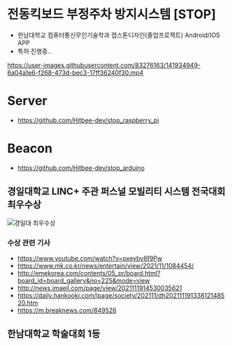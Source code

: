 # 전동킥보드 부정주차 방지시스템 [STOP]

- 한남대학교 컴퓨터통신무인기술학과 캡스톤디자인(졸업프로젝트) Android/IOS APP
- 특허 진행중..


https://user-images.githubusercontent.com/83276163/141934949-6a04a1e6-f268-473d-bec3-17ff36240f30.mp4


# Server
 - https://github.com/Hitbee-dev/stop_raspberry_pi

# Beacon
 - https://github.com/Hitbee-dev/stop_arduino

## 경일대학교 LINC+ 주관 퍼스널 모빌리티 시스템 전국대회 최우수상
![경일대 최우수상](https://user-images.githubusercontent.com/83276163/143435336-6402425c-349d-4e33-b3a8-5989a5a124f1.png)

### 수상 관련 기사
- https://www.youtube.com/watch?v=pxeyby6f9Pw
- https://www.mk.co.kr/news/entertain/view/2021/11/1084454/
- http://emekorea.com/contents/05_pr/board.html?board_id=board_gallery&no=225&mode=view
- http://news.imaeil.com/page/view/2021111914530035621
- https://daily.hankooki.com/lpage/society/202111/dh20211119133812148520.htm
- https://m.breaknews.com/849526

## 한남대학교 학술대회 1등
